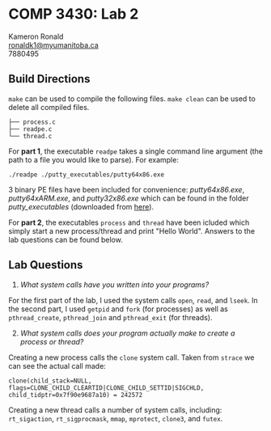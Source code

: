 # COMP 3430: Lab 2

Kameron Ronald  
ronaldk1@myumanitoba.ca  
7880495


## Build Directions

`make` can be used to compile the following files. `make clean` can be used to delete all compiled files.

```
├── process.c
├── readpe.c
└── thread.c
```

For **part 1**, the executable `readpe` takes a single command line argument (the path to a file you would like to
parse). For example:

```shell
./readpe ./putty_executables/putty64x86.exe
```

3 binary PE files have been included for convenience: *putty64x86.exe*, *putty64xARM.exe*, and *putty32x86.exe* which
can be found in the folder *putty_executables* (downloaded from [here](https://www.chiark.greenend.org.uk/~sgtatham/putty/latest.html)).

For **part 2**, the executables `process` and `thread` have been icluded which simply start a new process/thread and
print "Hello World". Answers to the lab questions can be found below.


## Lab Questions

1. *What system calls have you written into your programs?*

For the first part of the lab, I used the system calls `open`, `read`, and `lseek`. In the second part, I used `getpid`
and `fork` (for processes) as well as `pthread_create`, `pthread_join` and `pthread_exit` (for threads). 

2. *What system calls does your program actually make to create a process or thread?*

Creating a new process calls the `clone` system call. Taken from `strace` we can see the actual call made:

```
clone(child_stack=NULL, flags=CLONE_CHILD_CLEARTID|CLONE_CHILD_SETTID|SIGCHLD, child_tidptr=0x7f90e9687a10) = 242572
```

Creating a new thread calls a number of system calls, including: `rt_sigaction`, `rt_sigprocmask`, `mmap`, `mprotect`,
`clone3`, and `futex`.